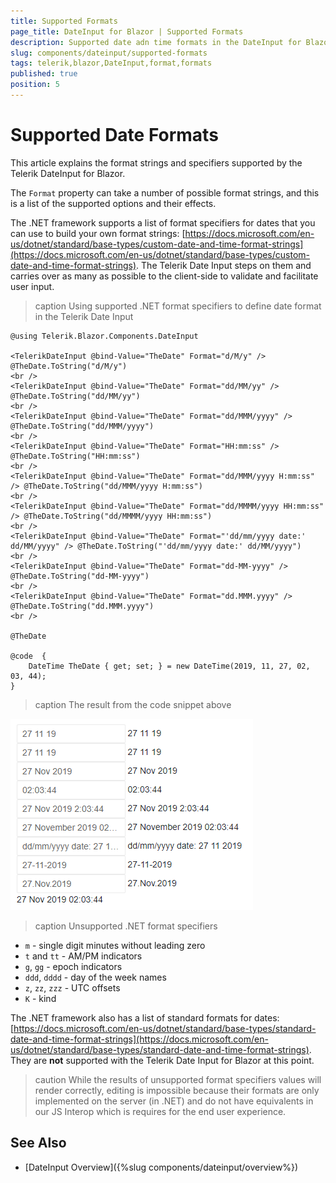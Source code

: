 ```yaml
---
title: Supported Formats
page_title: DateInput for Blazor | Supported Formats
description: Supported date adn time formats in the DateInput for Blazor
slug: components/dateinput/supported-formats
tags: telerik,blazor,DateInput,format,formats
published: true
position: 5
---
```


# Supported Date Formats

This article explains the format strings and specifiers supported by the Telerik DateInput for Blazor.

The `Format` property can take a number of possible format strings, and this is a list of the supported options and their effects.

<!-- ## Custom Formats -->

The .NET framework supports a list of format specifiers for dates that you can use to build your own format strings: [https://docs.microsoft.com/en-us/dotnet/standard/base-types/custom-date-and-time-format-strings](https://docs.microsoft.com/en-us/dotnet/standard/base-types/custom-date-and-time-format-strings). The Telerik Date Input steps on them and carries over as many as possible to the client-side to validate and facilitate user input.

>caption Using supported .NET format specifiers to define date format in the Telerik Date Input


````CSHTML
@using Telerik.Blazor.Components.DateInput

<TelerikDateInput @bind-Value="TheDate" Format="d/M/y" /> @TheDate.ToString("d/M/y")
<br />
<TelerikDateInput @bind-Value="TheDate" Format="dd/MM/yy" /> @TheDate.ToString("dd/MM/yy")
<br />
<TelerikDateInput @bind-Value="TheDate" Format="dd/MMM/yyyy" /> @TheDate.ToString("dd/MMM/yyyy")
<br />
<TelerikDateInput @bind-Value="TheDate" Format="HH:mm:ss" /> @TheDate.ToString("HH:mm:ss")
<br />
<TelerikDateInput @bind-Value="TheDate" Format="dd/MMM/yyyy H:mm:ss" /> @TheDate.ToString("dd/MMM/yyyy H:mm:ss")
<br />
<TelerikDateInput @bind-Value="TheDate" Format="dd/MMMM/yyyy HH:mm:ss" /> @TheDate.ToString("dd/MMMM/yyyy HH:mm:ss")
<br />
<TelerikDateInput @bind-Value="TheDate" Format="'dd/mm/yyyy date:' dd/MM/yyyy" /> @TheDate.ToString("'dd/mm/yyyy date:' dd/MM/yyyy")
<br />
<TelerikDateInput @bind-Value="TheDate" Format="dd-MM-yyyy" /> @TheDate.ToString("dd-MM-yyyy")
<br />
<TelerikDateInput @bind-Value="TheDate" Format="dd.MMM.yyyy" /> @TheDate.ToString("dd.MMM.yyyy")
<br />

@TheDate

@code  {
    DateTime TheDate { get; set; } = new DateTime(2019, 11, 27, 02, 03, 44);
}
````

>caption The result from the code snippet above

![](images/custom-date-formats-overview.png)

>caption Unsupported .NET format specifiers

* `m` - single digit minutes without leading zero
* `t` and `tt` - AM/PM indicators
* `g`, `gg` - epoch indicators
* `ddd`, `dddd` - day of the week names
* `z`, `zz`, `zzz` - UTC offsets
* `K` - kind

<!-- `t` and `tt` -makes h and hh useless even though they would maybe work -->
<!-- `g`, `gg` -  maybe should never be supported, since it may not be editable -->
<!-- `K` -  not tested until localization arrives, maybe should never be supported since it is not really an editable portion -->
<!-- `f` through `ffffff` and `F` through `FFFFFF` have not been tested as they are too granular for the current feature set of the components -->


<!--

>caption Most of the available custom format strings in .NET are used in the examples below

unsupported ATM:

m - single digit minutes
t and tt - AM/PM indicators -makes h and hh useless even though they would maybe work
g, gg - epoch indicators - maybe never, since it may not be editable
ddd, dddd - day names
z, zz, zzz - UTC offsets
K - kind - not tested until localization arrives, maybe never will be supported since it is not really an editable portion



````CSHTML
@using Telerik.Blazor.Components.DateInput

<TelerikDateInput @bind-Value="TheDate" Format="d/M/y h:m:s tt" />
@TheDate.ToString("d/M/y h:m:s")
<br />
<TelerikDateInput @bind-Value="TheDate" Format="dd/MM/yy hh:mm:ss" />
@TheDate.ToString("dd/MM/yy hh:mm:ss")
<br />
<TelerikDateInput @bind-Value="TheDate" Format="dd/MMM/yyyy H:m:ss g" />
@TheDate.ToString("dd/MMM/yyyy H:M:ss g")
<br />
<TelerikDateInput @bind-Value="TheDate" Format="dd/MMMM/yyyy HH:mm:ss" />
@TheDate.ToString("dd/MMMM/yyyy HH:MM:ss")
<br />
<TelerikDateInput @bind-Value="TheDate" Format="dd/MMM/yyyy H:m:ss z" />
@TheDate.ToString("dd/MMM/yyyy H:M:ss z")
<br />
<TelerikDateInput @bind-Value="TheDate" Format="'enter dd/mm/yyyy date:' dd/MM/yyyy" />
@TheDate.ToString("'enter dd/mm/yyy date:' dd/MM/yyyy")
<br />

@TheDate

@code  {
    DateTime TheDate { get; set; } = new DateTime(2019, 11, 27, 22, 03, 44);
}
````

>caption The result from the snippet above

-->


<!-- ## Standard Formats -->

The .NET framework also has a list of standard formats for dates: [https://docs.microsoft.com/en-us/dotnet/standard/base-types/standard-date-and-time-format-strings](https://docs.microsoft.com/en-us/dotnet/standard/base-types/standard-date-and-time-format-strings). They are **not** supported with the Telerik Date Input for Blazor at this point. 

>caution While the results of unsupported format specifiers values will render correctly, editing is impossible because their formats are only implemented on the server (in .NET) and do not have equivalents in our JS Interop which is requires for the end user experience.

<!--

````CSHTML
@using Telerik.Blazor.Components.DateInput

<TelerikDateInput @bind-Value="TheDate" Format="d" />@TheDate.ToString("d")
<br />
<TelerikDateInput @bind-Value="TheDate" Format="D" />@TheDate.ToString("D")
<br />
<TelerikDateInput @bind-Value="TheDate" Format="f" />@TheDate.ToString("f")
<br />
<TelerikDateInput @bind-Value="TheDate" Format="F" />@TheDate.ToString("F")
<br />
<TelerikDateInput @bind-Value="TheDate" Format="g" />@TheDate.ToString("g")
<br />
<TelerikDateInput @bind-Value="TheDate" Format="G" />@TheDate.ToString("G")
<br />
<TelerikDateInput @bind-Value="TheDate" Format="m" />@TheDate.ToString("m")
<br />
<TelerikDateInput @bind-Value="TheDate" Format="M" />@TheDate.ToString("M")
<br />
@*the 'o' and 'O' are related to time zones and kinds whose implementation is still unclear in Blazor, so they are omitted from this list*@
<TelerikDateInput @bind-Value="TheDate" Format="r" />@TheDate.ToString("r")
<br />
<TelerikDateInput @bind-Value="TheDate" Format="R" />@TheDate.ToString("R")
<br />
<TelerikDateInput @bind-Value="TheDate" Format="s" />@TheDate.ToString("s")
<br />
<TelerikDateInput @bind-Value="TheDate" Format="t" />@TheDate.ToString("t")
<br />
<TelerikDateInput @bind-Value="TheDate" Format="T" />@TheDate.ToString("T")
<br />
<TelerikDateInput @bind-Value="TheDate" Format="u" />@TheDate.ToString("u")
<br />
<TelerikDateInput @bind-Value="TheDate" Format="U" />@TheDate.ToString("U")
<br />
<TelerikDateInput @bind-Value="TheDate" Format="y" />@TheDate.ToString("y")
<br />
<TelerikDateInput @bind-Value="TheDate" Format="Y" />@TheDate.ToString("Y")
<br />

@TheDate

@code {
    DateTime TheDate { get; set; } = new DateTime(2019, 4, 27, 22, 03, 44);
}
````

-->

## See Also

* [DateInput Overview]({%slug components/dateinput/overview%})
